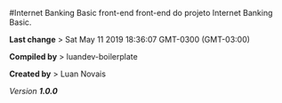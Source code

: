 #Internet Banking Basic front-end
front-end do projeto Internet Banking Basic.

__Last change__ > Sat May 11 2019 18:36:07 GMT-0300 (GMT-03:00)

__Compiled by__ > luandev-boilerplate

__Created by__ > Luan Novais

*Version __1.0.0__*